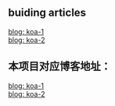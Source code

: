 ## buiding articles
[blog: koa-1](https://zq-jhon.github.io/2019/05/14/koa-1/)
<br/>
[blog: koa-2](https://zq-jhon.github.io/2019/05/16/koa-2/)


## 本项目对应博客地址：
[blog: koa-1](https://zq-jhon.github.io/2019/05/14/koa-1/)
<br/>
[blog: koa-2](https://zq-jhon.github.io/2019/05/16/koa-2/)
